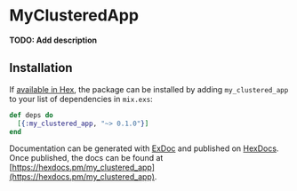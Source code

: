 # MyClusteredApp

**TODO: Add description**

## Installation

If [available in Hex](https://hex.pm/docs/publish), the package can be installed
by adding `my_clustered_app` to your list of dependencies in `mix.exs`:

```elixir
def deps do
  [{:my_clustered_app, "~> 0.1.0"}]
end
```

Documentation can be generated with [ExDoc](https://github.com/elixir-lang/ex_doc)
and published on [HexDocs](https://hexdocs.pm). Once published, the docs can
be found at [https://hexdocs.pm/my_clustered_app](https://hexdocs.pm/my_clustered_app).

